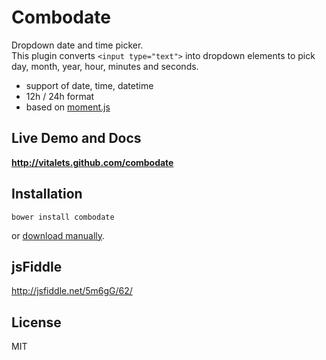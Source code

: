 # Combodate
Dropdown date and time picker.  
This plugin converts `<input type="text">` into dropdown elements to pick day, month, year, hour, minutes and seconds.

* support of date, time, datetime
* 12h / 24h format
* based on [moment.js](http://momentjs.com)


## Live Demo and Docs
**http://vitalets.github.com/combodate**


## Installation
````
bower install combodate
````
or [download manually](http://vitalets.github.com/combodate).

## jsFiddle
http://jsfiddle.net/5m6gG/62/

## License
MIT